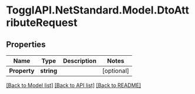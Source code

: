 # TogglAPI.NetStandard.Model.DtoAttributeRequest
## Properties

Name | Type | Description | Notes
------------ | ------------- | ------------- | -------------
**Property** | **string** |  | [optional] 

[[Back to Model list]](../README.md#documentation-for-models) [[Back to API list]](../README.md#documentation-for-api-endpoints) [[Back to README]](../README.md)

